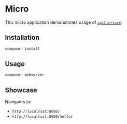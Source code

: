 # Micro

This micro application demonstrates usage of [`apitte/core`](https://github.com/apitte/core). 

## Installation

```bash
composer install
```

## Usage

```bash
composer webserver
```

## Showcase

Navigates to:

- `http://localhost:8000/`
- `http://localhost:8000/hello/`

